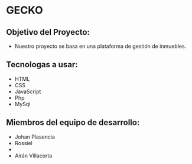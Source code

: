 # GECKO

## Objetivo del Proyecto:

* Nuestro proyecto se basa en una plataforma de gestión de inmuebles.

## Tecnologas a usar:

* HTML
* CSS
* JavaScript
* Php
* MySql

## Miembros del equipo de desarrollo:

* Johan Plasencia
* Rossiel
*
* Airán Villacorta
